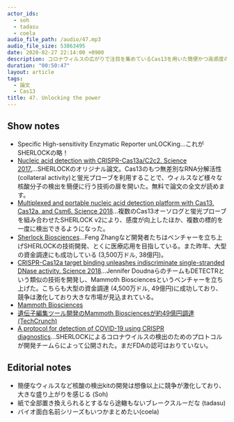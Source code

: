 ```yaml
---
actor_ids:
  - soh
  - tadasu
  - coela
audio_file_path: /audio/47.mp3
audio_file_size: 53863495 
date: 2020-02-27 22:14:00 +0900
description: コロナウィルスの広がりで注目を集めているCas13を用いた簡便かつ高感度の核酸検出法であるSHERLOCKという技術について原著論文を紹介しました。
duration: "00:50:47"
layout: article
tags: 
  - 論文
  - Cas13
title: 47. Unlocking the power
---
```


## Show notes
- Specific High-sensitivity Enzymatic Reporter unLOCKing...これがSHERLOCKの略！
- [Nucleic acid detection with CRISPR-Cas13a/C2c2. Science 2017.](https://www.ncbi.nlm.nih.gov/pubmed/28408723)...SHERLOCKのオリジナル論文。Cas13のもつ無差別なRNA分解活性 (collateral activity)と蛍光プローブを利用することで、ウィルスなど様々な核酸分子の検出を簡便に行う技術の扉を開いた。無料で論文の全文が読めます。
- [Multiplexed and portable nucleic acid detection platform with Cas13, Cas12a, and Csm6. Science 2018](https://www.ncbi.nlm.nih.gov/pubmed/29449508)...複数のCas13オーソログと蛍光プローブを組み合わせたSHERLOCK v2により、感度が向上したほか、複数の標的を一度に検出できるようになった。
- [Sherlock Biosciences](https://sherlock.bio/)...Feng Zhangなど開発者たちはベンチャーを立ち上げSHERLOCKの技術開発、とくに医療応用を目指している。また昨年、大型の資金調達にも成功している (3,500万ドル, 38億円)。
- [CRISPR-Cas12a target binding unleashes indiscriminate single-stranded DNase activity. Science 2018](https://www.ncbi.nlm.nih.gov/pubmed/29449511)...Jennifer DoudnaらのチームもDETECTRという類似の技術を開発し、Mammoth Biosciencesというベンチャーを立ち上げた。こちらも大型の資金調達 (4,500万ドル, 49億円)に成功しており、競争は激化しており大きな市場が見込まれている。
- [Mammoth Biosciences](https://mammoth.bio/)
- [遺伝子編集ツール開発のMammoth Biosciencesが約49億円調達 (TechCrunch)](https://jp.techcrunch.com/2020/02/02/2020-01-30-mammoth-biosciences-aims-to-be-illumina-for-the-gene-editing-generation/)
- [A protocol for detection of COVID-19 using CRISPR diagnostics](https://www.broadinstitute.org/files/publications/special/COVID-19%20detection%20(updated).pdf)...SHERLOCKによるコロナウイルスの検出のためのプロトコルが開発チームらによって公開された。まだFDAの認可はおりていない。

## Editorial notes
- 簡便なウィルスなど核酸の検出kitの開発は想像以上に競争が激化しており、大きな盛り上がりを感じる (Soh)
- 紙で全部置き換えられるとするなら途轍もないブレークスルーだな (tadasu)
- バイオ面白名前シリーズもいつかまとめたい(coela)
